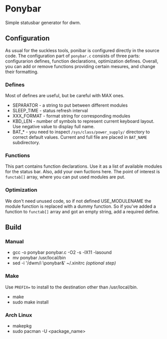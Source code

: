 # Ponybar
Simple statusbar generator for dwm.

## Configuration
As usual for the suckless tools, ponibar is configured directly in the source code. The configuration part of `ponybar.c` consists of three parts: configurarion defines, function declarations, optimization defines. Overall, you can add or remove functions providing certain mesures, and change their formatting.

### Defines
Most of defines are useful, but be careful with MAX ones.

* SEPARATOR - a string to put between different modules
* SLEEP_TIME - status refresh interval
* XXX_FORMAT - format string for corresponding modules
* KBD_LEN - number of symbols to represent current keyboard layout. Use negative value to display full name.
* BAT_* - you need to inspect `/sys/class/power_supply/` directory to correct default values. Current and full file are placed in `BAT_NAME` subdirectory.

### Functions
This part contains function declarations. Use it as a list of available modules for the status bar. Also, add your own fuctions here. The point of interest is `functab[]` array, where you can put used modules are put.

### Optimization
We don't need unused code, so if not defined USE_MODULENAME the module function is replaced with a dummy function. So if you've added a function to `functab[]` array and got an empty string, add a required define.

## Build
### Manual
* gcc -o ponybar ponybar.c -O2 -s -lX11 -lasound
* mv ponybar /usr/local/bin
* sed -i '/dwm/i \ponybar\&' ~/.xinitrc *(optional step)*

### Make
Use `PREFIX=` to install to the destination other than /usr/local/bin.

* make 
* sudo make install

### Arch Linux
* makepkg
* sudo pacman -U &lt;package_name&gt;

